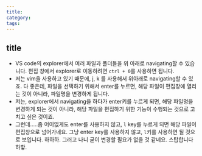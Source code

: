 ```yaml
---
title: 
category: 
tags: 
---    
```



## title

- VS code의 explorer에서 여러 파일과 폴더들을 위 아래로 navigating할 수 있습니다. 편집 창에서 explorer로 이동하려면 `ctrl + 0`를 사용하면 됩니다.
- 저는 vim을 사용하고 있기 때문에, j, k 를 사용해서 위아래로 navigating할 수 있죠. 다 좋은데, 파일을 선택하기 위해서 enter를 누르면, 해당 파일이 편집창에 열리는 것이 아니라, 파일명을 변경하게 됩니다.
- 저는, explorer에서 navigating을 하다가 enter키를 누르게 되면, 해당 파일명을 변경하게 되는 것이 아니라, 해당 파일을 편집하기 위한 기능이 수행되는 것으로 고치고 싶은 것이죠.
- 그런데.....좀 어이없게도 enter를 사용하지 않고, `l` key를 누르게 되면 해당 파일이 편집창으로 넘어가네요. 그냥 enter key를 사용하지 않고, `l`키를 사용하면 될 것으로 보입니다. 하하하. 그러고 나니 굳이 변경할 필요가 없을 것 같네요. 스탑합니다 하핳. 